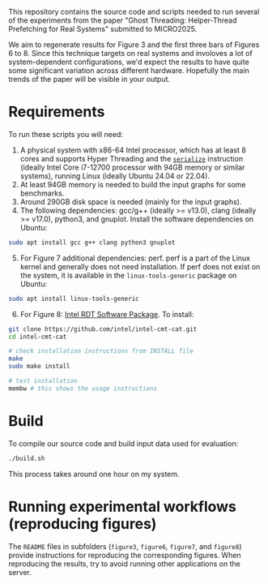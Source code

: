 This repository contains the source code and scripts needed to run several of 
the experiments from the paper "Ghost Threading: Helper-Thread Prefetching for Real Systems" 
submitted to MICRO2025.

We aim to regenerate results for Figure 3 and the first three bars of Figures 6 to 8. Since this technique targets on real systems and involoves a lot of system-dependent configurations, we'd expect the results to have quite some significant variation across different hardware. Hopefully the main trends of the paper will be visible in your output.

# Requirements

To run these scripts you will need:

1. A physical system with x86-64 Intel processor, which has at least 8 cores and supports Hyper 
Threading and the [`serialize`](https://www.intel.com/content/www/us/en/content-details/825743/intel-64-and-ia-32-architectures-software-developer-s-manual-combined-volumes-1-2a-2b-2c-2d-3a-3b-3c-3d-and-4.html) instruction (ideally Intel Core i7-12700 processor with 94GB memory or similar systems), running Linux (ideally Ubuntu 24.04 or 22.04). 
2. At least 94GB memory is needed to build the input graphs for some benchmarks. 
3. Around 290GB disk space is needed (mainly for the input graphs). 
4. The following dependencies: gcc/g++ (ideally >= v13.0), clang (ideally >= v17.0), python3, and gnuplot.
Install the software dependencies on Ubuntu:
```sh
sudo apt install gcc g++ clang python3 gnuplot
```
5. For Figure 7 additional dependencies: perf. perf is a part of the Linux kernel and generally does not need installation. 
If perf does not exist on the system, it is available in the `linux-tools-generic` package on Ubuntu:
```sh
sudo apt install linux-tools-generic
```
6. For Figure 8: [Intel RDT Software Package](https://github.com/intel/intel-cmt-cat). To install:
```sh
git clone https://github.com/intel/intel-cmt-cat.git
cd intel-cmt-cat

# check installation instructions from INSTALL file
make
sudo make install

# test installation
membw # this shows the usage instructions
```

# Build
To compile our source code and build input data used for evaluation: 
```sh
./build.sh
```
This process takes around one hour on my system. 

# Running experimental workflows (reproducing figures)
The `README` files in subfolders (`figure3`, `figure6`, `figure7`, and `figure8`) provide instructions for reproducing the corresponding figures. When reproducing the results, try to avoid running other applications on the server. 
